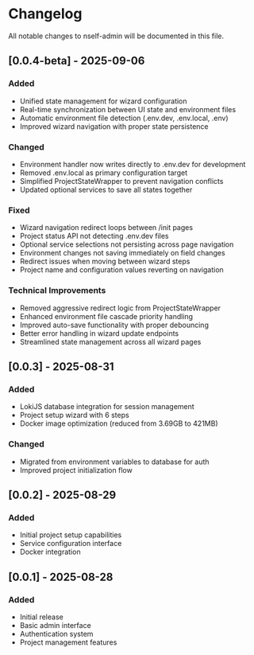 # Changelog

All notable changes to nself-admin will be documented in this file.

## [0.0.4-beta] - 2025-09-06

### Added
- Unified state management for wizard configuration
- Real-time synchronization between UI state and environment files
- Automatic environment file detection (.env.dev, .env.local, .env)
- Improved wizard navigation with proper state persistence

### Changed
- Environment handler now writes directly to .env.dev for development
- Removed .env.local as primary configuration target
- Simplified ProjectStateWrapper to prevent navigation conflicts
- Updated optional services to save all states together

### Fixed
- Wizard navigation redirect loops between /init pages
- Project status API not detecting .env.dev files
- Optional service selections not persisting across page navigation
- Environment changes not saving immediately on field changes
- Redirect issues when moving between wizard steps
- Project name and configuration values reverting on navigation

### Technical Improvements
- Removed aggressive redirect logic from ProjectStateWrapper
- Enhanced environment file cascade priority handling
- Improved auto-save functionality with proper debouncing
- Better error handling in wizard update endpoints
- Streamlined state management across all wizard pages

## [0.0.3] - 2025-08-31

### Added
- LokiJS database integration for session management
- Project setup wizard with 6 steps
- Docker image optimization (reduced from 3.69GB to 421MB)

### Changed
- Migrated from environment variables to database for auth
- Improved project initialization flow

## [0.0.2] - 2025-08-29

### Added
- Initial project setup capabilities
- Service configuration interface
- Docker integration

## [0.0.1] - 2025-08-28

### Added
- Initial release
- Basic admin interface
- Authentication system
- Project management features